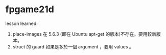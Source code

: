 # fpgame21d

lesson learned:

1. place-images 在 5.6.3 (即在 Ubuntu apt-get 的版本)不存在。要用較新版本。
2. struct 的 guard 如果是多於一個 argument ，要用 values 。

